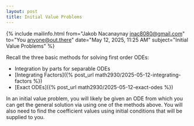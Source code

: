 ```yaml
---
layout: post
title: Initial Value Problems
---
```


{% include mailinfo.html from="Jakob Nacanaynay <jnac8080@gmail.com>" to="You <anyone@out.there>" date="May 12, 2025, 11:25 AM" subject="Initial Value Problems" %}

Recall the three basic methods for solving first order ODEs:

- Integration by parts for separable ODEs
- [Integrating Factors]({% post_url math2930/2025-05-12-integrating-factors %})
- [Exact ODEs]({% post_url math2930/2025-05-12-exact-odes %})

In an initial value problem, you will likely be given an ODE from which you can get the general solution via using one of the methods above. You will also need to find the coefficient values using initial conditions that will be supplied to you.
